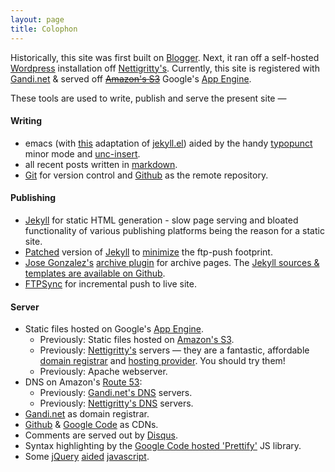 ```yaml
---
layout: page
title: Colophon
---
```


Historically, this site was first built on [Blogger](http://sricharan-log.blogspot.com). Next, it ran off a self-hosted [Wordpress](http://wordpress.org) installation off [Nettigritty's](http://nettigritty.com). Currently, this site is registered with [Gandi.net](http://gandi.net) & served off ~~[Amazon's S3](https://aws.amazon.com/s3)~~ Google's [App Engine](https://developers.google.com/appengine/).

These tools are used to write, publish and serve the present site &mdash;

#### Writing
- emacs (with [this](https://gist.github.com/1171592) adaptation of [jekyll.el](https://github.com/talison/jekyll.el)) aided by the handy [typopunct](http://www.emacswiki.org/emacs/TypographicalPunctuationMarks) minor mode and [unc-insert](http://www.gnu.org/s/libtool/manual/emacs/International-Chars.html).
- all recent posts written in [markdown](http://daringfireball.net/projects/markdown/).
- [Git](http://git-scm.com/) for version control and [Github](https://github.com/scharan) as the remote repository.

#### Publishing
- [Jekyll](http://jekyllrb.com) for static HTML generation - slow page serving and bloated functionality of various publishing platforms being the reason for a static site.
- [Patched](https://github.com/scharan/jekyll/compare/handle-modified-timestamps#diff-0) version of [Jekyll](http://jekyllrb.com) to [minimize](/blog/2011/09/02/jekyll-feature-retain-modified-time-stamp/) the ftp-push footprint.
- [Jose Gonzalez's](http://josediazgonzalez.com/) [archive plugin](https://github.com/josegonzalez/josediazgonzalez.com/blob/master/_plugins/archive.rb) for archive pages. The [Jekyll sources & templates are available on Github](https://github.com/scharan/scharan.github.com/).
- [FTPSync](http://sourceforge.net/projects/ftpsync/) for incremental push to live site.

#### Server
- Static files hosted on Google's [App Engine](https://developers.google.com/appengine/).
    * Previously: Static files hosted on [Amazon's S3](https://aws.amazon.com/s3).
    * Previously: [Nettigritty's](http://nettigritty.com) servers &mdash; they are a fantastic, affordable [domain registrar](http://domains.nettigritty.com/) and [hosting provider](http://www.nettigritty.com/linuxwebhosting.php). You should try them!
    * Previously: Apache webserver.
- DNS on Amazon's [Route 53](https://aws.amazon.com/route53/):
    * Previously: [Gandi.net's DNS](http://wiki.gandi.net/en/domains/management/using-gandi-dns) servers.
    * Previously: [Nettigritty's DNS](http://domains.nettigritty.com/content.php?action=free_services) servers.
- [Gandi.net](https://www.gandi.net/) as domain registrar.
- [Github](https://github.com/scharan/munich) & [Google Code](http://code.google.com/) as CDNs.
- Comments are served out by [Disqus](http://disqus.com).
- Syntax highlighting by the [Google Code hosted 'Prettify'](http://code.google.com/p/google-code-prettify/) JS library.
- Some [jQuery](http://jquery.com/) [aided](https://github.com/scharan/munich/blob/master/prettify-adapter.js) [javascript](https://github.com/scharan/munich/blob/master/customize-disqus.js).
